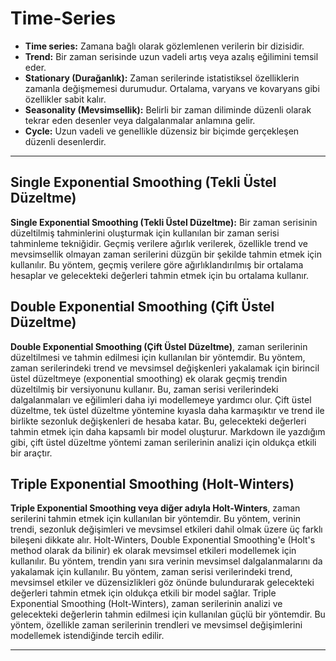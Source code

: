 # Time-Series

- **Time series:** Zamana bağlı olarak gözlemlenen verilerin bir dizisidir.
- **Trend:** Bir zaman serisinde uzun vadeli artış veya azalış eğilimini temsil eder.
- **Stationary (Durağanlık):** Zaman serilerinde istatistiksel özelliklerin zamanla değişmemesi durumudur. Ortalama, varyans ve kovaryans gibi özellikler sabit kalır.
- **Seasonality (Mevsimsellik):** Belirli bir zaman diliminde düzenli olarak tekrar eden desenler veya dalgalanmalar anlamına gelir.
- **Cycle:** Uzun vadeli ve genellikle düzensiz bir biçimde gerçekleşen düzenli desenlerdir.
***
  ## Single Exponential Smoothing (Tekli Üstel Düzeltme)
   **Single Exponential Smoothing (Tekli Üstel Düzeltme):** Bir zaman serisinin düzeltilmiş tahminlerini oluşturmak için kullanılan bir zaman serisi tahminleme tekniğidir. Geçmiş verilere ağırlık verilerek, özellikle trend ve mevsimsellik olmayan zaman serilerini düzgün bir şekilde tahmin etmek için kullanılır. Bu yöntem, geçmiş verilere göre ağırlıklandırılmış bir ortalama hesaplar ve gelecekteki değerleri tahmin etmek için bu ortalama kullanır.


## Double Exponential Smoothing (Çift Üstel Düzeltme)

**Double Exponential Smoothing (Çift Üstel Düzeltme)**, zaman serilerinin düzeltilmesi ve tahmin edilmesi için kullanılan bir yöntemdir. Bu yöntem, zaman serilerindeki trend ve mevsimsel değişkenleri yakalamak için birincil üstel düzeltmeye (exponential smoothing) ek olarak geçmiş trendin düzeltilmiş bir versiyonunu kullanır. Bu, zaman serisi verilerindeki dalgalanmaları ve eğilimleri daha iyi modellemeye yardımcı olur.
Çift üstel düzeltme, tek üstel düzeltme yöntemine kıyasla daha karmaşıktır ve trend ile birlikte sezonluk değişkenleri de hesaba katar. Bu, gelecekteki değerleri tahmin etmek için daha kapsamlı bir model oluşturur. Markdown ile yazdığım gibi, çift üstel düzeltme yöntemi zaman serilerinin analizi için oldukça etkili bir araçtır.

## Triple Exponential Smoothing (Holt-Winters)

**Triple Exponential Smoothing veya diğer adıyla Holt-Winters**, zaman serilerini tahmin etmek için kullanılan bir yöntemdir. Bu yöntem, verinin trendi, sezonluk değişimleri ve mevsimsel etkileri dahil olmak üzere üç farklı bileşeni dikkate alır. Holt-Winters, Double Exponential Smoothing'e (Holt's method olarak da bilinir) ek olarak mevsimsel etkileri modellemek için kullanılır. Bu yöntem, trendin yanı sıra verinin mevsimsel dalgalanmalarını da yakalamak için kullanılır. Bu yöntem, zaman serisi verilerindeki trend, mevsimsel etkiler ve düzensizlikleri göz önünde bulundurarak gelecekteki değerleri tahmin etmek için oldukça etkili bir model sağlar. Triple Exponential Smoothing (Holt-Winters), zaman serilerinin analizi ve gelecekteki değerlerin tahmin edilmesi için kullanılan güçlü bir yöntemdir. Bu yöntem, özellikle zaman serilerinin trendleri ve mevsimsel değişimlerini modellemek istendiğinde tercih edilir.
***








